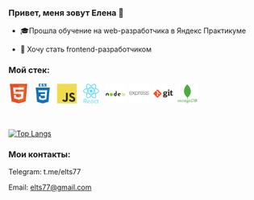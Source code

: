 ### Привет, меня зовут Елена 👋
- :mortar_board:Прошла обучение на web-разработчика в Яндекс Практикуме

- :dart: Хочу стать frontend-разработчиком


### Мой стек:
<div>
  <img src="https://github.com/devicons/devicon/blob/master/icons/html5/html5-original.svg" title="HTML5" alt="HTML" width="40" height="40"/>&nbsp;
  <img src="https://github.com/devicons/devicon/blob/master/icons/css3/css3-plain-wordmark.svg"  title="CSS3" alt="CSS" width="40" height="40"/>&nbsp;
  <img src="https://github.com/devicons/devicon/blob/master/icons/javascript/javascript-original.svg" title="JavaScript" alt="JavaScript" width="40" height="40"/>&nbsp;
  <img src="https://github.com/devicons/devicon/blob/master/icons/react/react-original-wordmark.svg" title="React" alt="React" width="40" height="40"/>&nbsp;
  <img src="https://github.com/devicons/devicon/blob/master/icons/nodejs/nodejs-original-wordmark.svg" title="NodeJS" alt="NodeJS" width="40" height="40"/>&nbsp;
  <img src="https://github.com/devicons/devicon/blob/master/icons/express/express-original-wordmark.svg" title="Express" alt="Express" width="40" height="40"/>&nbsp;
   <img src="https://github.com/devicons/devicon/blob/master/icons/git/git-original-wordmark.svg" title="Git" alt="Git" width="40" height="40"/>&nbsp;
  <img src="https://github.com/devicons/devicon/blob/master/icons/mongodb/mongodb-plain-wordmark.svg" title="MongoDb" alt="MongoDb" width="40" height="40"/>&nbsp;
</div>
    <br>
     <br>
     
   [![Top Langs](https://github-readme-stats.vercel.app/api/top-langs/?username=Elena-prog&layout=compact&theme=graywhite  )](https://github.com/anuraghazra/github-readme-stats)
   
 ### Мои контакты:
Telegram: t.me/elts77

Email: elts77@gmail.com
  
  
<!-- 

<div id="header" align="center">
  <img src="https://media.giphy.com/media/j0HjChGV0J44KrrlGv/giphy.gif"/>
</div> -->
